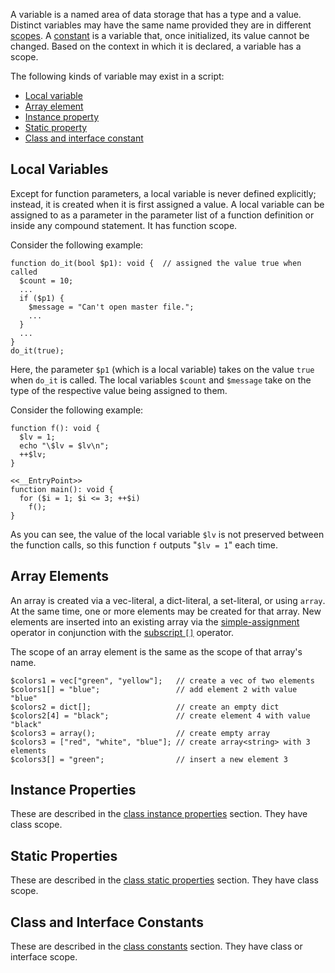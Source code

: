 A variable is a named area of data storage that has a type and a value.  Distinct variables may have the same name provided
they are in different [scopes](scope.md).  A [constant](constants.md) is a variable that, once initialized, its value cannot
be changed.   Based on the context in which it is declared, a variable has a scope.

The following kinds of variable may exist in a script:
-   [Local variable](#local-variables)
-   [Array element](#array-elements)
-   [Instance property](#instance-properties)
-   [Static property](#static-properties)
-   [Class and interface constant](#class-and-interface-constants)

## Local Variables

Except for function parameters, a local variable is never defined explicitly; instead, it is created when it is first
assigned a value. A local variable can be assigned to as a parameter in the parameter list of a function definition or
inside any compound statement. It has function scope.

Consider the following example:

```Hack
function do_it(bool $p1): void {  // assigned the value true when called
  $count = 10;
  ...
  if ($p1) {
    $message = "Can't open master file.";
    ...
  }
  ...
}
do_it(true);
```

Here, the parameter `$p1` (which is a local variable) takes on the value `true` when `do_it` is called. The local
variables `$count` and `$message` take on the type of the respective value being assigned to them.

Consider the following example:

```local-variables.hack
function f(): void {
  $lv = 1;
  echo "\$lv = $lv\n";
  ++$lv;
}

<<__EntryPoint>>
function main(): void {
  for ($i = 1; $i <= 3; ++$i)
    f();
}
```

As you can see, the value of the local variable `$lv` is not preserved between
the function calls, so this function `f` outputs "`$lv = 1`" each time.

## Array Elements

An array is created via a vec-literal, a dict-literal, a set-literal,
or using `array`. At the same time, one or more elements
may be created for that array. New elements are inserted into an existing array via the
[simple-assignment](../expressions-and-operators/assignment.md) operator in conjunction with the
[subscript `[]`](../expressions-and-operators/subscript.md) operator.

The scope of an array element is the same as the scope of that array's name.

```Hack
$colors1 = vec["green", "yellow"];   // create a vec of two elements
$colors1[] = "blue";                 // add element 2 with value "blue"
$colors2 = dict[];                   // create an empty dict
$colors2[4] = "black";               // create element 4 with value "black"
$colors3 = array();                  // create empty array
$colors3 = ["red", "white", "blue"]; // create array<string> with 3 elements
$colors3[] = "green";                // insert a new element 3
```

## Instance Properties

These are described in the [class instance properties](../classes/properties.md) section. They have class scope.

## Static Properties

These are described in the [class static properties](../classes/properties.md) section. They have class scope.

## Class and Interface Constants

These are described in the [class constants](../classes/constants.md) section. They have class or interface scope.
